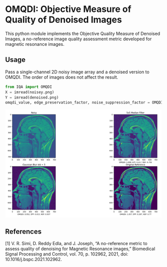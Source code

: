 # OMQDI: Objective Measure of Quality of Denoised Images

This python module implements the Objective Quality Measure of Denoised Images, a no-reference image quality assessment metric developed for magnetic resonance images.

## Usage
Pass a single-channel 2D noisy image array and a denoised version to OMQDI. The order of images does not affect the result.
```python
from IQA import OMQDI
X = imread(noisey.png)
Y = imread(denoised.png)
omqdi_value, edge_preservation_factor, noise_suppression_factor = OMQDI(X, Y)
```
![Example Images](https://github.com/Blair-Johnson/OMQDI/blob/main/example.png?raw=true)

## References
[1] V. R. Simi, D. Reddy Edla, and J. Joseph, “A no-reference metric to assess quality of denoising for Magnetic Resonance images,” Biomedical Signal Processing and Control, vol. 70, p. 102962, 2021, doi: 10.1016/j.bspc.2021.102962.
  

